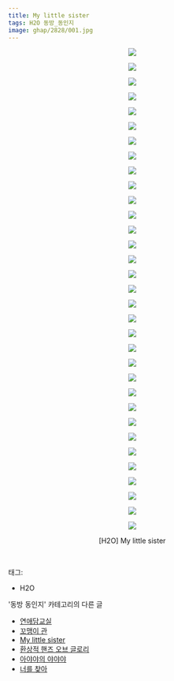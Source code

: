 ```yaml
---
title: My little sister
tags: H2O 동방_동인지
image: ghap/2828/001.jpg
---
```

<div class="article">
<p style="text-align: center; clear: none; float: none;"><img src="{{ site.nasurl }}/ghap/2828/001.jpg"/></p>
<p style="text-align: center; clear: none; float: none;"><img src="{{ site.nasurl }}/ghap/2828/002.jpg"/></p>
<p style="text-align: center; clear: none; float: none;"><img src="{{ site.nasurl }}/ghap/2828/003.jpg"/></p>
<p style="text-align: center; clear: none; float: none;"><img src="{{ site.nasurl }}/ghap/2828/004.jpg"/></p>
<p style="text-align: center; clear: none; float: none;"><img src="{{ site.nasurl }}/ghap/2828/005.jpg"/></p>
<p style="text-align: center; clear: none; float: none;"><img src="{{ site.nasurl }}/ghap/2828/006.jpg"/></p>
<p style="text-align: center; clear: none; float: none;"><img src="{{ site.nasurl }}/ghap/2828/007.jpg"/></p>
<p style="text-align: center; clear: none; float: none;"><img src="{{ site.nasurl }}/ghap/2828/008.jpg"/></p>
<p style="text-align: center; clear: none; float: none;"><img src="{{ site.nasurl }}/ghap/2828/009.jpg"/></p>
<p style="text-align: center; clear: none; float: none;"><img src="{{ site.nasurl }}/ghap/2828/010.jpg"/></p>
<p style="text-align: center; clear: none; float: none;"><img src="{{ site.nasurl }}/ghap/2828/011.jpg"/></p>
<p style="text-align: center; clear: none; float: none;"><img src="{{ site.nasurl }}/ghap/2828/012.jpg"/></p>
<p style="text-align: center; clear: none; float: none;"><img src="{{ site.nasurl }}/ghap/2828/013.jpg"/></p>
<p style="text-align: center; clear: none; float: none;"><img src="{{ site.nasurl }}/ghap/2828/014.jpg"/></p>
<p style="text-align: center; clear: none; float: none;"><img src="{{ site.nasurl }}/ghap/2828/015.jpg"/></p>
<p style="text-align: center; clear: none; float: none;"><img src="{{ site.nasurl }}/ghap/2828/016.jpg"/></p>
<p style="text-align: center; clear: none; float: none;"><img src="{{ site.nasurl }}/ghap/2828/017.jpg"/></p>
<p style="text-align: center; clear: none; float: none;"><img src="{{ site.nasurl }}/ghap/2828/018.jpg"/></p>
<p style="text-align: center; clear: none; float: none;"><img src="{{ site.nasurl }}/ghap/2828/019.jpg"/></p>
<p style="text-align: center; clear: none; float: none;"><img src="{{ site.nasurl }}/ghap/2828/020.jpg"/></p>
<p style="text-align: center; clear: none; float: none;"><img src="{{ site.nasurl }}/ghap/2828/021.jpg"/></p>
<p style="text-align: center; clear: none; float: none;"><img src="{{ site.nasurl }}/ghap/2828/022.jpg"/></p>
<p style="text-align: center; clear: none; float: none;"><img src="{{ site.nasurl }}/ghap/2828/023.jpg"/></p>
<p style="text-align: center; clear: none; float: none;"><img src="{{ site.nasurl }}/ghap/2828/024.jpg"/></p>
<p style="text-align: center; clear: none; float: none;"><img src="{{ site.nasurl }}/ghap/2828/025.jpg"/></p>
<p style="text-align: center; clear: none; float: none;"><img src="{{ site.nasurl }}/ghap/2828/026.jpg"/></p>
<p style="text-align: center; clear: none; float: none;"><img src="{{ site.nasurl }}/ghap/2828/027.jpg"/></p>
<p style="text-align: center; clear: none; float: none;"><img src="{{ site.nasurl }}/ghap/2828/028.jpg"/></p>
<p style="text-align: center; clear: none; float: none;"><img src="{{ site.nasurl }}/ghap/2828/029.jpg"/></p>
<p style="text-align: center; clear: none; float: none;"><img src="{{ site.nasurl }}/ghap/2828/030.jpg"/></p>
<p style="text-align: center; clear: none; float: none;"><img src="{{ site.nasurl }}/ghap/2828/031.jpg"/></p>
<p style="text-align: center; clear: none; float: none;"><img src="{{ site.nasurl }}/ghap/2828/032.jpg"/></p>
<p style="text-align: center; clear: none; float: none;"><img src="{{ site.nasurl }}/ghap/2828/033.jpg"/></p>
<p style="text-align: center; clear: none; float: none;">[H2O] My little sister</p>
<p><br/></p>
</div><div class="tagTrail">
<p>태그: </p>
<ul>
<li>H2O</li>
</ul>
</div><div class="another">
<p>'동방 동인지' 카테고리의 다른 글</p>
<ul>
<li><a href="/2016-12-05-ghap_2834">연애담교실</a></li>
<li><a href="/2016-12-03-ghap_2829">꼬맹이 관</a></li>
<li><a href="/2016-12-03-ghap_2828">My little sister</a></li>
<li><a href="/2016-12-03-ghap_2827">환상적 핸즈 오브 글로리</a></li>
<li><a href="/2016-12-03-ghap_2826">아야야의 야야야</a></li>
<li><a href="/2016-12-03-ghap_2825">너를 찾아</a></li>
</ul>
</div><div class="cb_module cb_fluid">
<div class="cb_wrt cb_profile">
</div><!-- commentList close -->
</div>